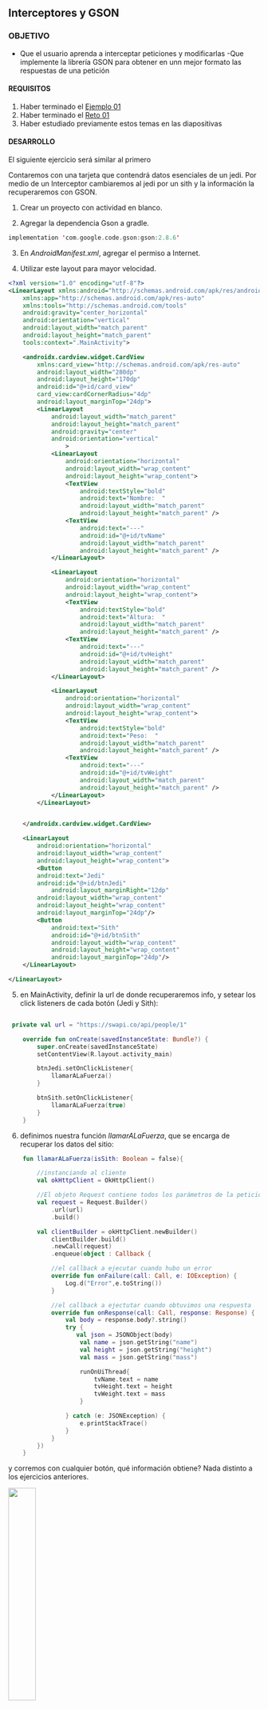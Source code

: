 ## Interceptores y GSON

### OBJETIVO

- Que el usuario aprenda a interceptar peticiones y modificarlas 
-Que implemente la librería GSON para obtener en unn mejor formato las respuestas de una petición

#### REQUISITOS

1. Haber terminado el [Ejemplo 01](../Ejemplo-01)
2. Haber terminado el [Reto 01](../Reto-01)
3. Haber estudiado previamente estos temas en las diapositivas

#### DESARROLLO

El siguiente ejercicio será similar al primero

Contaremos con una tarjeta que contendrá datos esenciales de un jedi. Por medio de un Interceptor cambiaremos al jedi por un sith y la información la recuperaremos con GSON.


1. Crear un proyecto con actividad en blanco.

2. Agregar la dependencia Gson a gradle.
```kotlin
implementation 'com.google.code.gson:gson:2.8.6' 
```

3. En *AndroidManifest.xml*, agregar el permiso a Internet.

4. Utilizar este layout para mayor velocidad.

```xml
<?xml version="1.0" encoding="utf-8"?>
<LinearLayout xmlns:android="http://schemas.android.com/apk/res/android"
    xmlns:app="http://schemas.android.com/apk/res-auto"
    xmlns:tools="http://schemas.android.com/tools"
    android:gravity="center_horizontal"
    android:orientation="vertical"
    android:layout_width="match_parent"
    android:layout_height="match_parent"
    tools:context=".MainActivity">

    <androidx.cardview.widget.CardView
        xmlns:card_view="http://schemas.android.com/apk/res-auto"
        android:layout_width="280dp"
        android:layout_height="170dp"
        android:id="@+id/card_view"
        card_view:cardCornerRadius="4dp"
        android:layout_marginTop="24dp">
        <LinearLayout
            android:layout_width="match_parent"
            android:layout_height="match_parent"
            android:gravity="center"
            android:orientation="vertical"
                >
            <LinearLayout
                android:orientation="horizontal"
                android:layout_width="wrap_content"
                android:layout_height="wrap_content">
                <TextView
                    android:textStyle="bold"
                    android:text="Nombre:  "
                    android:layout_width="match_parent"
                    android:layout_height="match_parent" />
                <TextView
                    android:text="---"
                    android:id="@+id/tvName"
                    android:layout_width="match_parent"
                    android:layout_height="match_parent" />
            </LinearLayout>

            <LinearLayout
                android:orientation="horizontal"
                android:layout_width="wrap_content"
                android:layout_height="wrap_content">
                <TextView
                    android:textStyle="bold"
                    android:text="Altura:  "
                    android:layout_width="match_parent"
                    android:layout_height="match_parent" />
                <TextView
                    android:text="---"
                    android:id="@+id/tvHeight"
                    android:layout_width="match_parent"
                    android:layout_height="match_parent" />
            </LinearLayout>

            <LinearLayout
                android:orientation="horizontal"
                android:layout_width="wrap_content"
                android:layout_height="wrap_content">
                <TextView
                    android:textStyle="bold"
                    android:text="Peso:  "
                    android:layout_width="match_parent"
                    android:layout_height="match_parent" />
                <TextView
                    android:text="---"
                    android:id="@+id/tvWeight"
                    android:layout_width="match_parent"
                    android:layout_height="match_parent" />
            </LinearLayout>
        </LinearLayout>


    </androidx.cardview.widget.CardView>

    <LinearLayout
        android:orientation="horizontal"
        android:layout_width="wrap_content"
        android:layout_height="wrap_content">
        <Button
        android:text="Jedi"
        android:id="@+id/btnJedi"
            android:layout_marginRight="12dp"
        android:layout_width="wrap_content"
        android:layout_height="wrap_content"
        android:layout_marginTop="24dp"/>
        <Button
            android:text="Sith"
            android:id="@+id/btnSith"
            android:layout_width="wrap_content"
            android:layout_height="wrap_content"
            android:layout_marginTop="24dp"/>
    </LinearLayout>

</LinearLayout>
```

5. en MainActivity, definir la url de donde recuperaremos info, y setear los click listeners de cada botón (Jedi y Sith):

```kotlin

 private val url = "https://swapi.co/api/people/1"

    override fun onCreate(savedInstanceState: Bundle?) {
        super.onCreate(savedInstanceState)
        setContentView(R.layout.activity_main)

        btnJedi.setOnClickListener{
            llamarALaFuerza()
        }

        btnSith.setOnClickListener{
            llamarALaFuerza(true)
        }
    }
```
    
6. definimos nuestra función *llamarALaFuerza*, que se encarga de recuperar los datos del sitio:

```kotlin
    fun llamarALaFuerza(isSith: Boolean = false){

        //instanciando al cliente
        val okHttpClient = OkHttpClient()

        //El objeto Request contiene todos los parámetros de la petición (headers, url, body etc)
        val request = Request.Builder()
            .url(url)
            .build()

        val clientBuilder = okHttpClient.newBuilder()
            clientBuilder.build()
            .newCall(request)
            .enqueue(object : Callback {

            //el callback a ejecutar cuando hubo un error
            override fun onFailure(call: Call, e: IOException) {
                Log.d("Error",e.toString())
            }

            //el callback a ejectutar cuando obtuvimos una respuesta
            override fun onResponse(call: Call, response: Response) {
                val body = response.body?.string()
                try {
                   val json = JSONObject(body)
                    val name = json.getString("name")
                    val height = json.getString("height")
                    val mass = json.getString("mass")

                    runOnUiThread{
                        tvName.text = name
                        tvHeight.text = height
                        tvWeight.text = mass
                    }

                } catch (e: JSONException) {
                    e.printStackTrace()
                }
            }
        })
    }
```

y corremos con cualquier botón, qué información obtiene? Nada distinto a los ejercicios anteriores.

<img src="01.png" width="33%">

7.- Ahora vamos a hacer que cuando se aplaste el botón de los sith, nos aparezca darth vader en vez de Luke. Para eso usaremos nuestro Interceptor:

```kotlin
class InterceptCharacter : Interceptor{

    //la nueva url que va a sustituir a la anterior
    private val NEW_URL = "https://swapi.co/api/people/4"

    //override de la clase Interceptor
    override fun intercept(chain: Interceptor.Chain): Response {

        //creamos un new builder
        val requestBuilder = chain.request().newBuilder()

        //nuevo header agregado por el interceptor
        requestBuilder.addHeader("X-Been","Intercepted");

        //cambiamos la url
        requestBuilder.url(NEW_URL)

        //regresamos el builder modificado
        return chain.proceed(requestBuilder.build())
        //response.newBuilder.body(<a_new_body_response>);
    }
}
```

El interceptor forma parte de la dependencia de okhttp3 y es este caso, ccrea un nuevo builder con los parámetros que quería modificar, y lo devuelvo.

8. Vamos a agregar la línea de código que permitirá la intercepción:

```kotlin
val clientBuilder = okHttpClient.newBuilder()

        //si es sith, permitiremos que el interceptor modifique la url
        if(isSith){   <-------------AGREGAR
            clientBuilder.addInterceptor(InterceptCharacter()) <--------AGREGAR
        } <-----AGREGAR

            clientBuilder.build()
            .newCall(request)
            .enqueue(object : Callback {
```

estas tres líneas de códigos nos dicen que si nos volvemos sith, llamamos al interceptor que cambia la url y por eso darth vader se despliega en vez de luke.

9. Utilizaremos Gson para facilitar la serialización y conversión de JSON a objetos fáciles de tratar, a diferencia de los JsonObject.

Los datos que ocupamos son: nombre, altura y peso. Por lo tanto vamos a crear un modelo desde kotlin:

```kotlin
data class Jedi(
    val name: String? = "",
    val height: Int? = 0,
    val mass: Int? =0
)
```

El null safety en las variables nos sirvfe para evitar una excepción si en alguna de las respuestas no existitera uno de estos parámetros desde externo (si la info está demás, podemos omitir lo que no es necesario).

10. Por último, ocupamos una simple fusión de Gson para convertirlo a mi objeto y sea fácil de organizar.
```kotlin
 //el callback a ejectutar cuando obtuvimos una respuesta
            override fun onResponse(call: Call, response: Response) {
                val body = response.body?.string()
                Log.d("Response: ", body)

                try {

                    val jedi = Gson().fromJson(body,Jedi::class.java)

                    println(jedi.toString())

                    runOnUiThread{
                        tvName.text = jedi.name
                        tvHeight.text = jedi.height.toString()
                        tvWeight.text = jedi.mass.toString()
                    }
```

